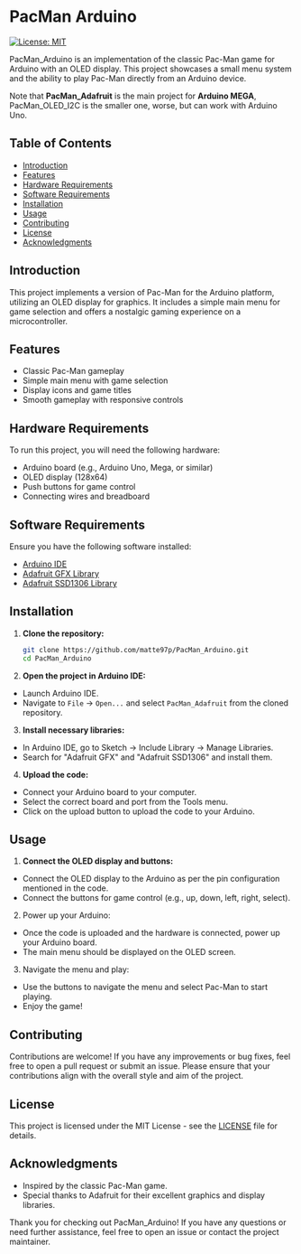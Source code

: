 # PacMan Arduino

[![License: MIT](https://img.shields.io/badge/License-MIT-yellow.svg)](https://opensource.org/licenses/MIT)

PacMan_Arduino is an implementation of the classic Pac-Man game for Arduino with an OLED display. This project showcases a small menu system and the ability to play Pac-Man directly from an Arduino device.

Note that **PacMan_Adafruit** is the main project for **Arduino MEGA**, PacMan_OLED_I2C is the smaller one, worse, but can work with Arduino Uno.

## Table of Contents
- [Introduction](#introduction)
- [Features](#features)
- [Hardware Requirements](#hardware-requirements)
- [Software Requirements](#software-requirements)
- [Installation](#installation)
- [Usage](#usage)
- [Contributing](#contributing)
- [License](#license)
- [Acknowledgments](#acknowledgments)

## Introduction
This project implements a version of Pac-Man for the Arduino platform, utilizing an OLED display for graphics. It includes a simple main menu for game selection and offers a nostalgic gaming experience on a microcontroller.

## Features
- Classic Pac-Man gameplay
- Simple main menu with game selection
- Display icons and game titles
- Smooth gameplay with responsive controls

## Hardware Requirements
To run this project, you will need the following hardware:
- Arduino board (e.g., Arduino Uno, Mega, or similar)
- OLED display (128x64)
- Push buttons for game control
- Connecting wires and breadboard

## Software Requirements
Ensure you have the following software installed:
- [Arduino IDE](https://www.arduino.cc/en/software)
- [Adafruit GFX Library](https://github.com/adafruit/Adafruit-GFX-Library)
- [Adafruit SSD1306 Library](https://github.com/adafruit/Adafruit_SSD1306)

## Installation
1. **Clone the repository:**
   ```sh
   git clone https://github.com/matte97p/PacMan_Arduino.git
   cd PacMan_Arduino
   ```

2. **Open the project in Arduino IDE:**
- Launch Arduino IDE.
- Navigate to `File` -> `Open...` and select `PacMan_Adafruit` from the cloned repository.


3. **Install necessary libraries:**
- In Arduino IDE, go to Sketch -> Include Library -> Manage Libraries.
- Search for "Adafruit GFX" and "Adafruit SSD1306" and install them.

4. **Upload the code:**
- Connect your Arduino board to your computer.
- Select the correct board and port from the Tools menu.
- Click on the upload button to upload the code to your Arduino.

## Usage
1. **Connect the OLED display and buttons:**
- Connect the OLED display to the Arduino as per the pin configuration mentioned in the code.
- Connect the buttons for game control (e.g., up, down, left, right, select).

2. Power up your Arduino:
- Once the code is uploaded and the hardware is connected, power up your Arduino board.
- The main menu should be displayed on the OLED screen.

3. Navigate the menu and play:
- Use the buttons to navigate the menu and select Pac-Man to start playing.
- Enjoy the game!

## Contributing
Contributions are welcome! If you have any improvements or bug fixes, feel free to open a pull request or submit an issue. Please ensure that your contributions align with the overall style and aim of the project.

## License
This project is licensed under the MIT License - see the [LICENSE](license.md) file for details.

## Acknowledgments
- Inspired by the classic Pac-Man game.
- Special thanks to Adafruit for their excellent graphics and display libraries.

Thank you for checking out PacMan_Arduino! If you have any questions or need further assistance, feel free to open an issue or contact the project maintainer.
